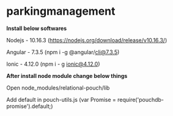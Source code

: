 # parkingmanagement

**Install below softwares**

Nodejs - 10.16.3 (https://nodejs.org/download/release/v10.16.3/)

Angular - 7.3.5 (npm i -g @angular/cli@7.3.5)

Ionic - 4.12.0 (npm i - g ionic@4.12.0)


**After install node module change below things**

Open node_modules/relational-pouch/lib

Add default in pouch-utils.js (var Promise = require('pouchdb-promise').default;)

